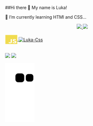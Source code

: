 ##Hi there 👋 My name is Luka!

🌱 I’m currently learning HTMl and CSS...

<div align="center">
  <a href="https://github.com/luka9kw">
  <img height="180em" src="https://github-readme-stats.vercel.app/api?username=luka9kw&show_icons=true&theme=dark&include_all_commits=true&count_private=true"/>
  <img height="180em" src="https://github-readme-stats.vercel.app/api/top-langs/?username=luka9kw&layout=compact&langs_count=8&theme=dark"/>
</div>

<div style="display: inline_block"><br>
  <img align="center" alt="Luka-Js" height="30" width="40" src="https://raw.githubusercontent.com/devicons/devicon/master/icons/javascript/javascript-plain.svg">
  <img align="center" alt="Luka-Css" height="30" width="40" src="https://cdn.jsdelivr.net/gh/devicons/devicon/icons/css3/css3-original-wordmark.svg">
</div>

## 


<div> 
  <a href="https://instagram.com/lukawake" target="_blank"><img src="https://img.shields.io/badge/-Instagram-%23E4405F?style=for-the-badge&logo=instagram&logoColor=white" target="_blank"></a>
  <a href = "mailto:luka9kw@gmail.com"><img src="https://img.shields.io/badge/-Gmail-%23333?style=for-the-badge&logo=gmail&logoColor=white" target="_blank"></a>
 
  ![Snake animation](https://github.com/rafaballerini/rafaballerini/blob/output/github-contribution-grid-snake.svg)
 
</div>
